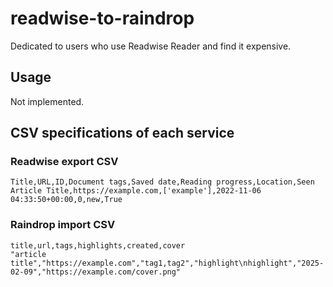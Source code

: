 # readwise-to-raindrop
Dedicated to users who use Readwise Reader and find it expensive.

## Usage
Not implemented.

## CSV specifications of each service
### Readwise export CSV
``` csv
Title,URL,ID,Document tags,Saved date,Reading progress,Location,Seen
Article Title,https://example.com,['example'],2022-11-06 04:33:50+00:00,0,new,True
```

### Raindrop import CSV
``` csv
title,url,tags,highlights,created,cover
"article title","https://example.com","tag1,tag2","highlight\nhighlight","2025-02-09","https://example.com/cover.png"
```
